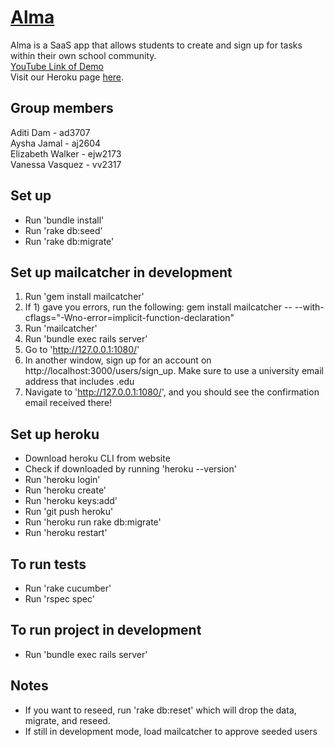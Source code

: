 # [Alma](https://almasaasproj.herokuapp.com/)

Alma is a SaaS app that allows students to create and sign up for tasks within their own school community.<br />
[YouTube Link of Demo](https://youtu.be/j8B8YcH2qHk) <br />
Visit our Heroku page [here](https://almasaasproj.herokuapp.com/).

## Group members
Aditi Dam - ad3707 <br/>
Aysha Jamal - aj2604 <br/>
Elizabeth Walker - ejw2173 <br/>
Vanessa Vasquez - vv2317 

## Set up
- Run 'bundle install'
- Run 'rake db:seed'
- Run 'rake db:migrate'

## Set up mailcatcher in development
1) Run 'gem install mailcatcher'
2) If 1) gave you errors, run the following: gem install mailcatcher -- --with-cflags="-Wno-error=implicit-function-declaration"
3) Run 'mailcatcher'
4) Run 'bundle exec rails server'
5) Go to 'http://127.0.0.1:1080/'
6) In another window, sign up for an account on http://localhost:3000/users/sign_up. Make sure to use a university email address that includes .edu
7) Navigate to 'http://127.0.0.1:1080/', and you should see the confirmation email received there!

## Set up heroku 
- Download heroku CLI from website
- Check if downloaded by running 'heroku --version'
- Run 'heroku login' 
- Run 'heroku create'
- Run 'heroku keys:add'
- Run 'git push heroku' 
- Run 'heroku run rake db:migrate'
- Run 'heroku restart'

## To run tests
- Run 'rake cucumber'
- Run 'rspec spec'

## To run project in development
- Run 'bundle exec rails server'

## Notes
- If you want to reseed, run 'rake db:reset' which will drop the data, migrate, and reseed.
- If still in development mode, load mailcatcher to approve seeded users
